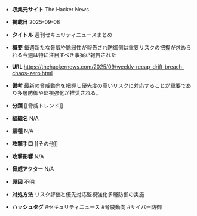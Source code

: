- **収集元サイト**
The Hacker News

- **掲載日**
2025-09-08

- **タイトル**
週刊セキュリティニュースまとめ

- **概要**
毎週新たな脅威や脆弱性が報告され防御側は重要リスクの把握が求められる今週は特に注目すべき事案が報告された

- **URL**
https://thehackernews.com/2025/09/weekly-recap-drift-breach-chaos-zero.html

- **備考**
最新の脅威動向を把握し優先度の高いリスクに対応することが重要であり多層防御や監視強化が推奨される。

- **分類**
[[脅威トレンド]]

- **組織名**
N/A

- **業種**
N/A

- **攻撃手口**
[[その他]]

- **攻撃影響**
N/A

- **脅威アクター**
N/A

- **原因**
不明

- **対処方法**
リスク評価と優先対応監視強化多層防御の実施

- **ハッシュタグ**
#セキュリティニュース #脅威動向 #サイバー防御
